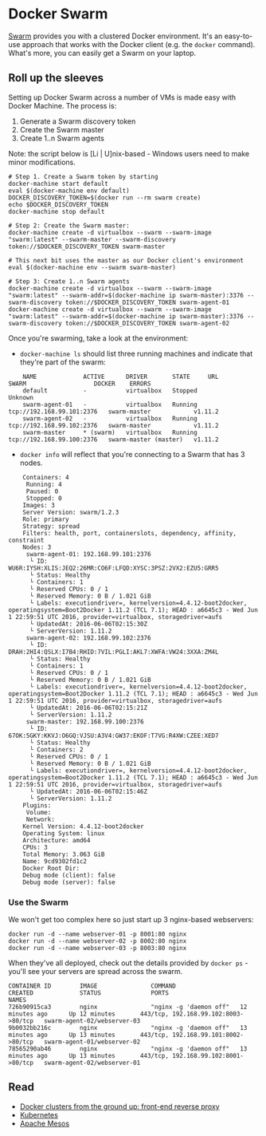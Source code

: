 # Docker Swarm

[Swarm](https://docs.docker.com/swarm/overview/) provides you with a clustered Docker environment. It's an easy-to-use
approach that works with the Docker client (e.g. the `docker` command). What's more, you can easily get a Swarm
on your laptop.

## Roll up the sleeves

Setting up Docker Swarm across a number of VMs is made easy with Docker Machine. The process is:

1. Generate a Swarm discovery token
1. Create the Swarm master
1. Create 1..n Swarm agents

Note: the script below is [Li | U]nix-based - Windows users need to make minor modifications.

    # Step 1. Create a Swarm token by starting
    docker-machine start default
    eval $(docker-machine env default)
    DOCKER_DISCOVERY_TOKEN=$(docker run --rm swarm create)
    echo $DOCKER_DISCOVERY_TOKEN
    docker-machine stop default

    # Step 2: Create the Swarm master:
    docker-machine create -d virtualbox --swarm --swarm-image "swarm:latest" --swarm-master --swarm-discovery token://$DOCKER_DISCOVERY_TOKEN swarm-master

    # This next bit uses the master as our Docker client's environment
    eval $(docker-machine env --swarm swarm-master)

    # Step 3: Create 1..n Swarm agents
    docker-machine create -d virtualbox --swarm --swarm-image "swarm:latest" --swarm-addr=$(docker-machine ip swarm-master):3376 --swarm-discovery token://$DOCKER_DISCOVERY_TOKEN swarm-agent-01
    docker-machine create -d virtualbox --swarm --swarm-image "swarm:latest" --swarm-addr=$(docker-machine ip swarm-master):3376 --swarm-discovery token://$DOCKER_DISCOVERY_TOKEN swarm-agent-02


Once you're swarming, take a look at the environment:

* `docker-machine ls` should list three running machines and indicate that they're part of the swarm:

````
    NAME             ACTIVE      DRIVER       STATE     URL                         SWARM                   DOCKER    ERRORS
    default          -           virtualbox   Stopped                                                       Unknown   
    swarm-agent-01   -           virtualbox   Running   tcp://192.168.99.101:2376   swarm-master            v1.11.2   
    swarm-agent-02   -           virtualbox   Running   tcp://192.168.99.102:2376   swarm-master            v1.11.2   
    swarm-master     * (swarm)   virtualbox   Running   tcp://192.168.99.100:2376   swarm-master (master)   v1.11.2   
````

* `docker info` will reflect that you're connecting to a Swarm that has 3 nodes.

````
    Containers: 4
     Running: 4
     Paused: 0
     Stopped: 0
    Images: 3
    Server Version: swarm/1.2.3
    Role: primary
    Strategy: spread
    Filters: health, port, containerslots, dependency, affinity, constraint
    Nodes: 3
     swarm-agent-01: 192.168.99.101:2376
      └ ID: WU6R:IYSH:XLIS:JEQ2:26MR:CO6F:LFQD:XYSC:3PSZ:2VX2:EZU5:GRR5
      └ Status: Healthy
      └ Containers: 1
      └ Reserved CPUs: 0 / 1
      └ Reserved Memory: 0 B / 1.021 GiB
      └ Labels: executiondriver=, kernelversion=4.4.12-boot2docker, operatingsystem=Boot2Docker 1.11.2 (TCL 7.1); HEAD : a6645c3 - Wed Jun  1 22:59:51 UTC 2016, provider=virtualbox, storagedriver=aufs
      └ UpdatedAt: 2016-06-06T02:15:30Z
      └ ServerVersion: 1.11.2
     swarm-agent-02: 192.168.99.102:2376
      └ ID: DRAH:2HI4:QSLX:I7B4:RHID:7VIL:PGLI:AKL7:XWFA:VW24:3XXA:ZM4L
      └ Status: Healthy
      └ Containers: 1
      └ Reserved CPUs: 0 / 1
      └ Reserved Memory: 0 B / 1.021 GiB
      └ Labels: executiondriver=, kernelversion=4.4.12-boot2docker, operatingsystem=Boot2Docker 1.11.2 (TCL 7.1); HEAD : a6645c3 - Wed Jun  1 22:59:51 UTC 2016, provider=virtualbox, storagedriver=aufs
      └ UpdatedAt: 2016-06-06T02:15:21Z
      └ ServerVersion: 1.11.2
     swarm-master: 192.168.99.100:2376
      └ ID: 67OK:5GKY:KKVJ:O6GQ:VJSU:A3V4:GW37:EKOF:T7VG:R4XW:CZEE:XED7
      └ Status: Healthy
      └ Containers: 2
      └ Reserved CPUs: 0 / 1
      └ Reserved Memory: 0 B / 1.021 GiB
      └ Labels: executiondriver=, kernelversion=4.4.12-boot2docker, operatingsystem=Boot2Docker 1.11.2 (TCL 7.1); HEAD : a6645c3 - Wed Jun  1 22:59:51 UTC 2016, provider=virtualbox, storagedriver=aufs
      └ UpdatedAt: 2016-06-06T02:15:46Z
      └ ServerVersion: 1.11.2
    Plugins:
     Volume:
     Network:
    Kernel Version: 4.4.12-boot2docker
    Operating System: linux
    Architecture: amd64
    CPUs: 3
    Total Memory: 3.063 GiB
    Name: 9cd9302fd1c2
    Docker Root Dir:
    Debug mode (client): false
    Debug mode (server): false
````

### Use the Swarm

We won't get too complex here so just start up 3 nginx-based webservers:

    docker run -d --name webserver-01 -p 8001:80 nginx
    docker run -d --name webserver-02 -p 8002:80 nginx
    docker run -d --name webserver-03 -p 8003:80 nginx

When they've all deployed, check out the details provided by `docker ps` - you'll see your servers are spread across the
swarm.

````
CONTAINER ID        IMAGE               COMMAND                  CREATED             STATUS              PORTS                                  NAMES
726b90915ca3        nginx               "nginx -g 'daemon off"   12 minutes ago      Up 12 minutes       443/tcp, 192.168.99.102:8003->80/tcp   swarm-agent-02/webserver-03
9b0032bb216c        nginx               "nginx -g 'daemon off"   13 minutes ago      Up 13 minutes       443/tcp, 192.168.99.101:8002->80/tcp   swarm-agent-01/webserver-02
78565290ab46        nginx               "nginx -g 'daemon off"   13 minutes ago      Up 13 minutes       443/tcp, 192.168.99.102:8001->80/tcp   swarm-agent-02/webserver-01
````

## Read

* [Docker clusters from the ground up: front-end reverse proxy](https://developer.atlassian.com/blog/2016/01/docker-cluster-reverse-proxy-1/)
* [Kubernetes](http://kubernetes.io/)
* [Apache Mesos](http://mesos.apache.org/)

